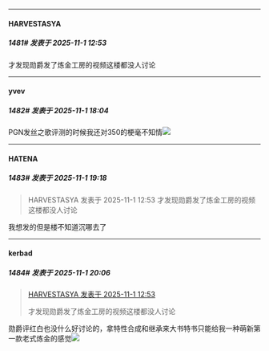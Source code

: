 ﻿
*****

####  HARVESTASYA  
##### 1481#       发表于 2025-11-1 12:53

才发现勋爵发了炼金工房的视频这楼都没人讨论

*****

####  yvev  
##### 1482#       发表于 2025-11-1 18:04

PGN发丝之歌评测的时候我还对350的梗毫不知情<img src="https://static.stage1st.com/image/smiley/face2017/062.gif" referrerpolicy="no-referrer">


*****

####  HATENA  
##### 1483#       发表于 2025-11-1 19:18

<blockquote>HARVESTASYA 发表于 2025-11-1 12:53
才发现勋爵发了炼金工房的视频这楼都没人讨论</blockquote>
我想发的但是楼不知道沉哪去了


*****

####  kerbad  
##### 1484#       发表于 2025-11-1 20:06

<blockquote><a href="httphttps://stage1st.com/2b/forum.php?mod=redirect&amp;goto=findpost&amp;pid=68659795&amp;ptid=2144272" target="_blank">HARVESTASYA 发表于 2025-11-1 12:53</a>

才发现勋爵发了炼金工房的视频这楼都没人讨论</blockquote>
勋爵评红白也没什么好讨论的，拿特性合成和继承来大书特书只能给我一种萌新第一款老式炼金的感觉<img src="https://static.stage1st.com/image/smiley/face2017/002.png" referrerpolicy="no-referrer">

